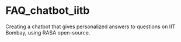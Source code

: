 # FAQ_chatbot_iitb
Creating a chatbot that gives personalized answers to questions on IIT Bombay, using RASA open-source.
